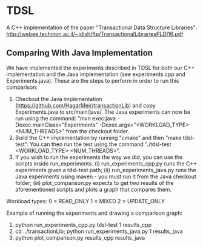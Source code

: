 # TDSL
A C++ implementation of the paper "Transactional Data Structure Libraries": http://webee.technion.ac.il/~idish/ftp/TransactionalLibrariesPLDI16.pdf

## Comparing With Java Implementation
We have implemented the experiments described in TDSL for both our C++ implementation and the Java implementation (see experiments.cpp and Experiments.java). These are the steps to perform in order to run this comparison:
1. Checkout the Java implementation (https://github.com/HagarMeir/transactionLib) and copy Experiments.java to src/main/java/. The Java experiments can now be run using the command: "mvn exec:java -Dexec.mainClass="Experiments" -Dexec.args="<WORKLOAD_TYPE> <NUM_THREADS>" from the checkout folder. 
2. Build the C++ implementation by running "cmake" and then "make tdsl-test". You can then run the test using the command "./tdsl-test <WORKLOAD_TYPE> <NUM_THREADS>". 
3. If you wish to run the experiments the way we did, you can use the scripts inside run_experiments. (i) run_experiments_cpp.py runs the C++ experiments given a tdsl-test path; (ii) run_experiments_java.py runs the Java experiments using maven - you must run it from the Java checkout folder; (iii) plot_comparison.py expects to get two results of the aforementioned scripts and plots a graph that compares them.

Workload types:
0 = READ_ONLY
1 = MIXED
2 = UPDATE_ONLY

Example of running the experiments and drawing a comparison graph:
1. python run_experiments_cpp.py tdsl-test 1 results_cpp
2. cd ../transactionLib; python run_experiments_java.py 1 results_java
3. python plot_comparison.py results_cpp results_java
